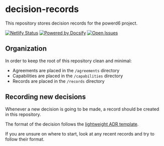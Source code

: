 # decision-records

This repository stores decision records for the powerd6 project.

[![Netlify Status](https://api.netlify.com/api/v1/badges/b7d167a8-c753-4a6c-961a-9dffd9eb467f/deploy-status)](https://app.netlify.com/sites/powerd6-decision-records/deploys)
[![Powered by Docsify](https://img.shields.io/badge/powered%20by-Docsify-brightgreen)]()
[![Open Issues](https://img.shields.io/github/issues/powerd6/decision-records)](https://github.com/powerd6/decision-records/issues)

## Organization

In order to keep the root of this repository clean and minimal:

- Agreements are placed in the `/agreements` directory
- Capabilities are placed in the `/capabilities` directory
- Records are placed in the `/records` directory

## Recording new decisions

Whenever a new decision is going to be made, a record should be created in this repository.

The format of the decision follows the [lightweight ADR template](https://adr.github.io/).

If you are unsure on where to start, look at any recent records and try to follow their format.

